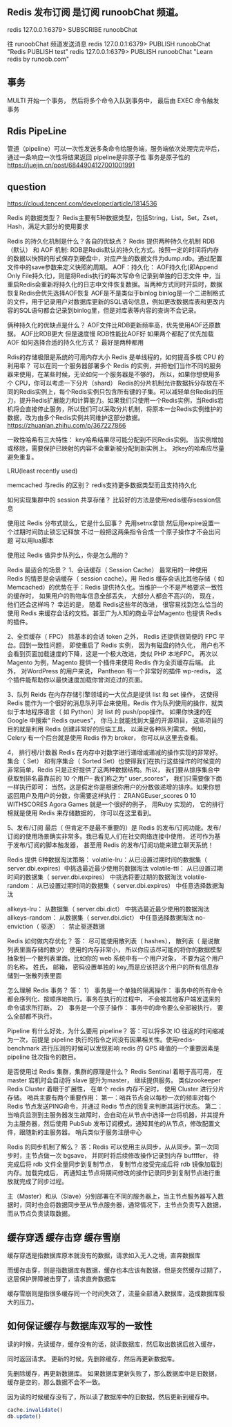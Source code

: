 

## Redis 发布订阅 是订阅 runoobChat 频道。
redis 127.0.0.1:6379> SUBSCRIBE runoobChat


往 runoobChat 频道发送消息
redis 127.0.0.1:6379> PUBLISH runoobChat "Redis PUBLISH test"
redis 127.0.0.1:6379> PUBLISH runoobChat "Learn redis by runoob.com"



## 事务
MULTI 开始一个事务， 然后将多个命令入队到事务中， 最后由 EXEC 命令触发事务


## Rdis PipeLine
管道（pipeline）可以一次性发送多条命令给服务端，服务端依次处理完完毕后，通过一条响应一次性将结果返回
pipeline是非原子性
事务是原子性的
https://juejin.cn/post/6844904127001001991

## question

https://cloud.tencent.com/developer/article/1814536


Redis 的数据类型？
Redis主要有5种数据类型，包括String，List，Set，Zset，Hash，满足大部分的使用要求


Redis 的持久化机制是什么？各自的优缺点？
Redis 提供两种持久化机制 RDB（默认） 和 AOF 机制: 
RDB是Redis默认的持久化方式。按照一定的时间将内存的数据以快照的形式保存到硬盘中，对应产生的数据文件为dump.rdb。通过配置文件中的save参数来定义快照的周期。 
AOF：持久化： 
AOF持久化(即Append Only File持久化)，则是将Redis执行的每次写命令记录到单独的日志文件 
中，当重启Redis会重新将持久化的日志中文件恢复数据。当两种方式同时开启时，数据恢复Redis会优先选择AOF恢复 
AOF是不是类似于binlog
binlog是一个二进制格式的文件，用于记录用户对数据库更新的SQL语句信息，例如更改数据库表和更改内容的SQL语句都会记录到binlog里，但是对库表等内容的查询不会记录。



俩种持久化的优缺点是什么？ 
AOF文件比RDB更新频率高，优先使用AOF还原数据。 
AOF比RDB更大 但是速度慢
RDB性能比AOF好 
如果两个都配了优先加载AOF 
如何选择合适的持久化方式？
最好是两种都用


Rdis的存储极限是系统的可用内存大小
Redis 是单线程的，如何提高多核 CPU 的利用率？
可以在同一个服务器部署多个 Redis 的实例，并把他们当作不同的服务器来使用，在某些时候，无论如何一个服务器是不够的， 所以，如果你想使用多个 CPU，你可以考虑一下分片（shard）
Redis的分片机制允许数据拆分存放在不同的Redis实例上，每个Redis实例只包含所有键的子集。可以减轻单台Redis的压力，提升Redis扩展能力和计算能力。如果我们只使用一个Redis实例，当Redis宕机将会直接停止服务，所以我们可以采取分片机制，将原本一台Redis实例维护的数据，改为由多个Redis实例共同维护这部分数据。
https://zhuanlan.zhihu.com/p/367227866


一致性哈希有三大特性：
key哈希结果尽可能分配到不同Redis实例。
当实例增加或移除，需要保护已映射的内容不会重新被分配到新实例上。
对key的哈希应尽量避免重复。



LRU(least recently used)

memcached 与redis 的区别？
redis支持更多数据类型而且支持持久化



如何实现集群中的 session 共享存储？
比较好的方法是使用redis缓存session信息



使用过 Redis 分布式锁么，它是什么回事？
先用setnx拿锁 然后用expire设置一个过期时间防止锁忘记释放
不过一般把这两条指令合成一个原子操作才不会出问题 可以用lua脚本



使用过 Redis 做异步队列么，你是怎么用的？








Redis 最适合的场景？
1、会话缓存（ Session Cache） 
最常用的一种使用 Redis 的情景是会话缓存（ session cache）。用 Redis 缓存会话比其他存储（ 如Memcached）的优势在于：Redis 提供持久化。当维护一个不是严格要求一致性的缓存时， 如果用户的购物车信息全部丢失， 大部分人都会不高兴的， 现在， 他们还会这样吗？ 幸运的是， 随着 Redis这些年的改进， 很容易找到怎么恰当的使用 Redis 来缓存会话的文档。甚至广为人知的商业平台Magento 也提供 Redis 的插件。 

2、全页缓存（ FPC） 
除基本的会话 token 之外， Redis 还提供很简便的 FPC 平台。回到一致性问题， 即使重启了 Redis 实例， 因为有磁盘的持久化， 用户也不会看到页面加载速度的下降，这是一个极大改进，类似 PHP 本地FPC。 再次以 Magento 为例，Magento 提供一个插件来使用 Redis 作为全页缓存后端。 此外， 对WordPress 的用户来说， Pantheon 有一个非常好的插件 wp-redis， 这个插件能帮助你以最快速度加载你曾浏览过的页面。 

3、队列 
Reids 在内存存储引擎领域的一大优点是提供 list 和 set 操作， 这使得 Redis 能作为一个很好的消息队列平台来使用。Redis 作为队列使用的操作，就类似于本地程序语言（ 如 Python）对 list 的 push/pop操作。 如果你快速的在 Google 中搜索“ Redis queues”， 你马上就能找到大量的开源项目， 这些项目的目的就是利用 Redis 创建非常好的后端工具， 以满足各种队列需求。例如， Celery 有一个后台就是使用 Redis 作为 broker， 你可以从这里去查看。 

4， 排行榜/计数器 
Redis 在内存中对数字进行递增或递减的操作实现的非常好。集合（ Set） 和有序集合（ Sorted Set）也使得我们在执行这些操作的时候变的非常简单，Redis 只是正好提供了这两种数据结构。所以， 我们要从排序集合中获取到排名最靠前的 10 个用户– 我们称之为“ user_scores”， 我们只需要像下面一样执行即可： 当然，这是假定你是根据你用户的分数做递增的排序。如果你想返回用户及用户的分数，你需要这样执行： ZRANGEuser_scores 0 10 WITHSCORES Agora Games 就是一个很好的例子， 用Ruby 实现的， 它的排行榜就是使用 Redis 来存储数据的， 你可以在这里看到。 

5、发布/订阅 
最后（ 但肯定不是最不重要的）是 Redis 的发布/订阅功能。发布/订阅的使用场景确实非常多。我已看见人们在社交网络连接中使用， 还可作为基于发布/订阅的脚本触发器， 甚至用 Redis 的发布/订阅功能来建立聊天系统！




Redis 提供 6种数据淘汰策略：
volatile-lru：从已设置过期时间的数据集（ server.dbi.expires）中挑选最近最少使用的数据淘汰 
volatile-ttl： 从已设置过期时间的数据集（ server.dbi.expires） 中挑选将要过期的数据淘汰 
volatile-random： 从已设置过期时间的数据集（ server.dbi.expires） 中任意选择数据淘汰

allkeys-lru： 从数据集（ server.dbi.dict） 中挑选最近最少使用的数据淘汰 
allkeys-random： 从数据集（ server.dbi.dict） 中任意选择数据淘汰 
no-enviction（ 驱逐） ： 禁止驱逐数据




Redis 如何做内存优化？
答： 尽可能使用散列表（ hashes）， 散列表（ 是说散列表里面存储的数少） 使用的内存非常小， 所以你应该尽可能的将你的数据模型抽象到一个散列表里面。比如你的 web 系统中有一个用户对象， 不要为这个用户的名称， 姓氏， 邮箱， 密码设置单独的 key,而是应该把这个用户的所有信息存储到一张散列表里面



怎么理解 Redis 事务？
答： 
1） 事务是一个单独的隔离操作： 事务中的所有命令都会序列化、按顺序地执行。事务在执行的过程中， 不会被其他客户端发送来的命令请求所打断。 
2） 事务是一个原子操作： 事务中的命令要么全部被执行， 要么全部都不执行。 


Pipeline 有什么好处，为什么要用 pipeline？
答：可以将多次 IO 往返的时间缩减为一次，前提是 pipeline 执行的指令之间没有因果相关性。使用redis-benchmark 进行压测的时候可以发现影响 redis 的 QPS 峰值的一个重要因素是 pipeline 批次指令的数目。



是否使用过 Redis 集群，集群的原理是什么？
Redis Sentinal 着眼于高可用， 在 master 宕机时会自动将 slave 提升为master， 继续提供服务。 类似zookeeper
Redis Cluster 着眼于扩展性， 在单个 redis 内存不足时， 使用 Cluster 进行分片存储。 
哨兵主要有两个重要作用：
第一：哨兵节点会以每秒一次的频率对每个 Redis 节点发送PING命令，并通过 Redis 节点的回复来判断其运行状态。
第二：当哨兵监测到主服务器发生故障时，会自动在从节点中选择一台将机器，并其提升为主服务器，然后使用 PubSub 发布订阅模式，通知其他的从节点，修改配置文件，跟随新的主服务器。
哨兵类似于服务注册中心

Redis 的同步机制了解么？
答：Redis 可以使用主从同步，从从同步。第一次同步时，主节点做一次 bgsave， 并同时将后续修改操作记录到内存 buffffer， 待完成后将 rdb 文件全量同步到复制节点， 复制节点接受完成后将 rdb 镜像加载到内存。加载完成后， 再通知主节点将期间修改的操作记录同步到复制节点进行重放就完成了同步过程。 



主（Master）和从（Slave）分别部署在不同的服务器上，当主节点服务器写入数据时，同时也会将数据同步至从节点服务器，通常情况下，主节点负责写入数据，而从节点负责读取数据。


## 缓存穿透 缓存击穿 缓存雪崩

缓存穿透是指数据库原本就没有的数据，请求如入无人之境，直奔数据库

而缓存击穿，则是指数据库有数据，缓存也本应该有数据，但是突然缓存过期了，这层保护屏障被击穿了，请求直奔数据库

缓存雪崩则是指很多缓存同一个时间失效了，流量全部涌入数据库，造成数据库极大的压力。


## 如何保证缓存与数据库双写的一致性

读的时候，先读缓存，缓存没有的话，就读数据库，然后取出数据后放入缓存，

同时返回请求。
更新的时候，先删除缓存，然后再更新数据库。


先删除缓存，再更新数据库。
如果数据库更新失败了，那么数据库中是旧数据，缓存是空的，那么数据不会不一致。

因为读的时候缓存没有了，所以读了数据库中的旧数据，然后更新到缓存中。


```javascript
cache.invalidate()
db.update()
```
